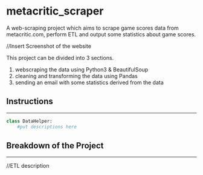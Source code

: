 # metacritic_scraper

A web-scraping project which aims to scrape game scores data from metacritic.com, perform ETL and output some statistics about game scores.

//Insert Screenshot of the website

This project can be divided into 3 sections. 
1. webscraping the data using  Python3 & BeautifulSoup 
2. cleaning and transforming the data using Pandas
3. sending an email with some statistics derived from the data



## Instructions
---

```python
class DataHelper:
    #put descriptions here
```



## Breakdown of the Project
---
//ETL description


